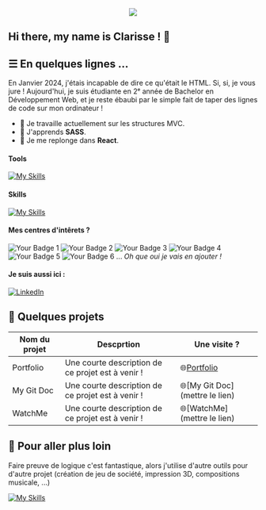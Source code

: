<div align = "center">
    <img src=./bannière.png/>
</div>

## Hi there, my name is Clarisse ! 👋

## ☰ En quelques lignes ...

En Janvier 2024, j'étais incapable de dire ce qu'était le HTML. Si, si, je vous jure ! 
Aujourd'hui, je suis étudiante en 2ᵉ année de Bachelor en Développement Web, et je reste ébaubi par le simple fait de taper des lignes de code sur mon ordinateur !

- 🔭 Je travaille actuellement sur les structures MVC.
- 🌱 J'apprends <b>SASS</b>.
- 🚀 Je me replonge dans <b>React</b>.

#### Tools

[![My Skills](https://skillicons.dev/icons?i=apple,windows,figma,notion,postman,github,git)](https://skillicons.dev)

#### Skills

[![My Skills](https://skillicons.dev/icons?i=html,css,js,php,mysql,react,sass,bootstrap)](https://skillicons.dev)

#### Mes centres d'intêrets ?
![Your Badge 1](https://img.shields.io/badge/Doctor_Who-blue)
![Your Badge 2](https://img.shields.io/badge/Musique-white)
![Your Badge 3](https://img.shields.io/badge/Informatique-green)
![Your Badge 4](https://img.shields.io/badge/Couleurs-gray)
![Your Badge 5](https://img.shields.io/badge/Jeux_de_société-yellow)
![Your Badge 6](https://img.shields.io/badge/Classements-black)
...
<i>Oh que oui je vais en ajouter !</i>

#### Je suis aussi ici :
[![LinkedIn](https://skillicons.dev/icons?i=linkedin)](https://www.linkedin.com/in/clarisse-lebaut/)

## 📝 Quelques projets

| Nom du projet | Descprtion | Une visite ? |
| - | - | - |
| Portfolio | Une courte description de ce projet est à venir ! | 🌐[Portfolio](https://clarisse-le-baut.students-laplateforme.io/portfolio/index.html) |
| My Git Doc | Une courte description de ce projet est à venir ! | 🌐[My Git Doc](mettre le lien) |
| WatchMe | Une courte description de ce projet est à venir ! | 🌐[WatchMe](mettre le lien) |
 
## 🚀 Pour aller plus loin 

Faire preuve de logique c'est fantastique, alors j'utilise d'autre outils pour d'autre projet (création de jeu de société, impression 3D, compositions musicale, ...)

[![My Skills](https://skillicons.dev/icons?i=ableton,au,ai,ps,pr,py)](https://skillicons.dev)
